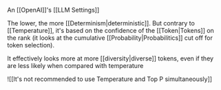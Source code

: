 An [[OpenAI]]'s [[LLM Settings]]

The lower, the more [[Determinism|deterministic]]. But contrary to [[Temperature]], it's based on the confidence of the [[Token|Tokens]] on the rank (it looks at the cumulative [[Probability|Probabilitics]] cut off for token selection).

It effectively looks more at more [[diversity|diverse]] tokens, even if they are less likely when compared with temperature

![[It's not recommended to use Temperature and Top P simultaneously]]
